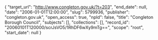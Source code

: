 {
  "target_url": "http://www.congleton.gov.uk/?t=203", 
  "end_date": null, 
  "date": "2006-01-01T12:00:00", 
  "slug": 5799936, 
  "publisher": "congleton.gov.uk", 
  "open_access": true, 
  "npld": false, 
  "title": "Congleton Borough Council", 
  "subjects": [], 
  "collections": [], 
  "record_id": "20060101T120000/scrJsVO5/1RhDF6wXy9mTg==", 
  "scope": "root", 
  "start_date": null
}

